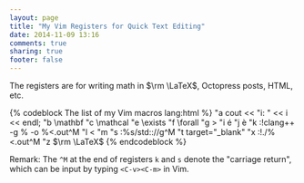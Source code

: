 ```yaml
---
layout: page
title: "My Vim Registers for Quick Text Editing"
date: 2014-11-09 13:16
comments: true
sharing: true
footer: false
---
```


The registers are for writing math in $\rm \LaTeX$, Octopress posts,
HTML, etc.

{% codeblock The list of my Vim macros lang:html %}
"a   cout << "i: " << i << endl;
"b   \mathbf
"c   \mathcal
"e   \exists
"f   \forall
"g   &gt;
"i   é
"j   è
"k   :!clang++ -g % -o %<.out^M
"l   &lt;
"m   <!-- more -->
"s   :%s/std:://g^M
"t   target="_blank"
"x   :!./%<.out^M
"z   $\rm \LaTeX$
{% endcodeblock %}

Remark: The `^M` at the end of registers `k` and `s` denote the
"carriage return", which can be input by typing `<C-v><C-m>` in Vim.
